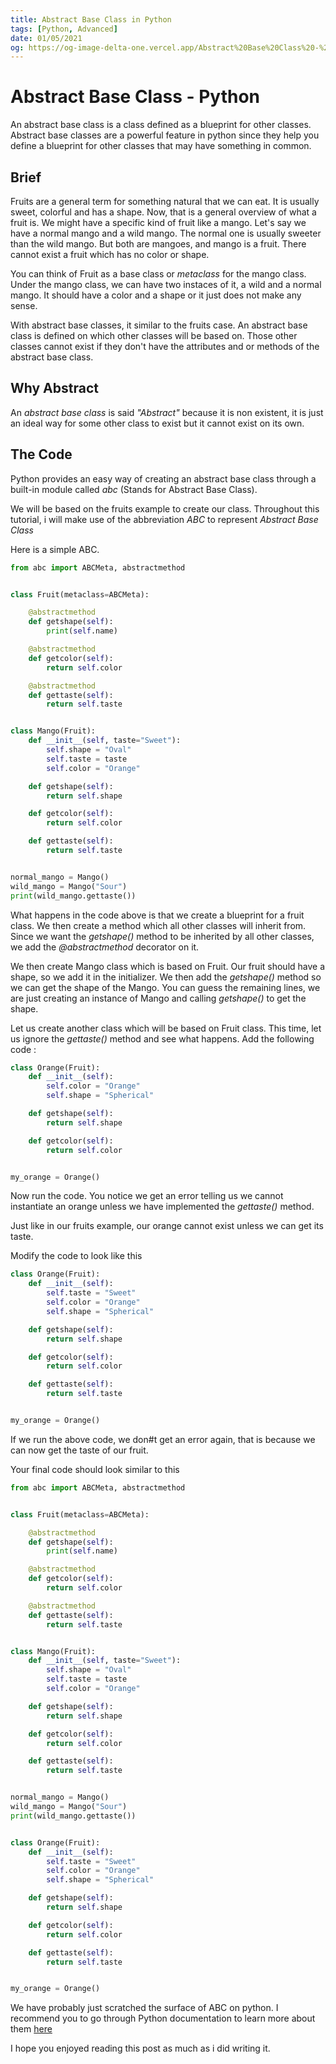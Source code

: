 ```yaml
---
title: Abstract Base Class in Python
tags: [Python, Advanced]
date: 01/05/2021
og: https://og-image-delta-one.vercel.app/Abstract%20Base%20Class%20-%20Python.png?theme=light&md=1&fontSize=100px&images=https%3A%2F%2Fraw.githubusercontent.com%2FJosiasAurel%2FJosiasAurel%2Fmaster%2FScreenshot_2021-05-01-14-35-58-0369650772-removebg-preview.png
---
```


# Abstract Base Class - Python

An abstract base class is a class defined as a blueprint for other classes.
Abstract base classes are a powerful feature in python since they help you define a blueprint for other classes that may have something in common.

## Brief 
Fruits are a general term for something natural that we can eat. It is usually sweet, colorful and has a shape. Now, that is a general overview of what a fruit is. We might have a specific kind of fruit like a mango. Let's say we have a normal mango and a wild mango. The normal one is usually sweeter than the wild mango. But both are mangoes, and mango is a fruit. 
There cannot exist a fruit which has no color or shape. 

You can think of Fruit as a base class or *metaclass* for the mango class. Under the mango class, we can have two instaces of it, a wild and a normal mango. It should have a color and a shape or it just does not make any sense.

With abstract base classes, it similar to the fruits case. An abstract base class is defined on which other classes will be based on. Those other classes cannot exist if they don't have the attributes and or methods of the abstract base class.

## Why Abstract

An _abstract base class_ is said *"Abstract"* because it is non existent, it is just an ideal way for some other class to exist but it cannot exist on its own.

## The Code
Python provides an easy way of creating an abstract base class through a built-in module called _abc_ (Stands for Abstract Base Class). 

We will be based on the fruits example to create our class.
Throughout this tutorial, i will make use of the abbreviation *ABC* to represent _Abstract Base Class_

Here is a simple ABC.
```python
from abc import ABCMeta, abstractmethod


class Fruit(metaclass=ABCMeta):

    @abstractmethod
    def getshape(self):
        print(self.name)

    @abstractmethod
    def getcolor(self):
        return self.color

    @abstractmethod
    def gettaste(self):
        return self.taste


class Mango(Fruit):
    def __init__(self, taste="Sweet"):
        self.shape = "Oval"
        self.taste = taste
        self.color = "Orange"

    def getshape(self):
        return self.shape

    def getcolor(self):
        return self.color

    def gettaste(self):
        return self.taste


normal_mango = Mango()
wild_mango = Mango("Sour")
print(wild_mango.gettaste())
```
What happens in the code above is that we create a blueprint for a fruit class. We then create a method which all other classes will inherit from. Since we want the *getshape()* method to be inherited by all other classes, we add the *@abstractmethod* decorator on it.

We then create Mango class which is based on Fruit. Our fruit should have a shape, so we add it in the initializer. We then add the *getshape()* method so we can get the shape of the Mango. You can guess the remaining lines, we are just creating an instance of Mango and calling *getshape()* to get the shape.

Let us create another class which will be based on Fruit class.
This time, let us ignore the *gettaste()* method and see what happens.
Add the following code :

```python
class Orange(Fruit):
    def __init__(self):       
        self.color = "Orange"
        self.shape = "Spherical"

    def getshape(self):
        return self.shape

    def getcolor(self):
        return self.color


my_orange = Orange()
```

Now run the code. You notice we get an error telling us we cannot instantiate an orange unless we have implemented the _gettaste()_ method. 

Just like in our fruits example, our orange cannot exist unless we can get its taste. 

Modify the code to look like this
```python
class Orange(Fruit):
    def __init__(self):
        self.taste = "Sweet"
        self.color = "Orange"
        self.shape = "Spherical"

    def getshape(self):
        return self.shape

    def getcolor(self):
        return self.color

    def gettaste(self):
        return self.taste


my_orange = Orange()
```
If we run the above code, we don#t get an error again, that is because we can now get the taste of our fruit.

Your final code should look similar to this 

```python
from abc import ABCMeta, abstractmethod


class Fruit(metaclass=ABCMeta):

    @abstractmethod
    def getshape(self):
        print(self.name)

    @abstractmethod
    def getcolor(self):
        return self.color

    @abstractmethod
    def gettaste(self):
        return self.taste


class Mango(Fruit):
    def __init__(self, taste="Sweet"):
        self.shape = "Oval"
        self.taste = taste
        self.color = "Orange"

    def getshape(self):
        return self.shape

    def getcolor(self):
        return self.color

    def gettaste(self):
        return self.taste


normal_mango = Mango()
wild_mango = Mango("Sour")
print(wild_mango.gettaste())


class Orange(Fruit):
    def __init__(self):
        self.taste = "Sweet"
        self.color = "Orange"
        self.shape = "Spherical"

    def getshape(self):
        return self.shape

    def getcolor(self):
        return self.color

    def gettaste(self):
        return self.taste


my_orange = Orange()

```

We have probably just scratched the surface of ABC on python. I recommend you to go through Python documentation to learn more about them [here]()

I hope you enjoyed reading this post as much as i did writing it.

